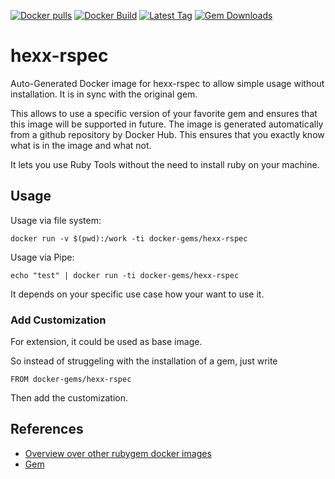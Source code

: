 [![Docker pulls](https://img.shields.io/docker/pulls/rubygem/hexx-rspec.svg)](https://hub.docker.com/r/rubygem/hexx-rspec/)
[![Docker Build](https://img.shields.io/docker/automated/rubygem/hexx-rspec.svg)](https://hub.docker.com/r/rubygem/hexx-rspec/)
[![Latest Tag](https://img.shields.io/github/tag/docker-rubygem/hexx-rspec.svg)](https://hub.docker.com/r/rubygem/hexx-rspec/)
[![Gem Downloads](https://img.shields.io/gem/dt/hexx-rspec.svg)](https://rubygems.org/gems/hexx-rspec/)
# hexx-rspec

Auto-Generated Docker image for hexx-rspec to allow simple usage without installation.
It is in sync with the original gem.

This allows to use a specific version of your favorite gem and ensures that this image will be supported in future.
The image is generated automatically from a github repository by Docker Hub.
This ensures that you exactly know what is in the image and what not.

It lets you use Ruby Tools without the need to install ruby on your machine.

## Usage

Usage via file system:

`docker run -v $(pwd):/work -ti docker-gems/hexx-rspec`

Usage via Pipe:

`echo "test" | docker run -ti docker-gems/hexx-rspec`

It depends on your specific use case how your want to use it.

### Add Customization

For extension, it could be used as base image.

So instead of struggeling with the installation of a gem, just write

`FROM docker-gems/hexx-rspec`

Then add the customization.

## References

 - [Overview over other rubygem docker images](https://github.com/thinkbot/docker-rubygem)
 - [Gem](https://rubygems.org/gems/hexx-rspec/)
